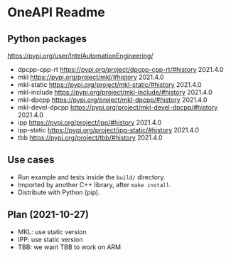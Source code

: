 # OneAPI Readme

## Python packages

https://pypi.org/user/IntelAutomationEngineering/
- dpcpp-cpp-rt     https://pypi.org/project/dpcpp-cpp-rt/#history     2021.4.0
- mkl              https://pypi.org/project/mkl/#history              2021.4.0
- mkl-static       https://pypi.org/project/mkl-static/#history       2021.4.0
- mkl-include      https://pypi.org/project/mkl-include/#history      2021.4.0
- mkl-dpcpp        https://pypi.org/project/mkl-dpcpp/#history        2021.4.0
- mkl-devel-dpcpp  https://pypi.org/project/mkl-devel-dpcpp/#history  2021.4.0
- ipp              https://pypi.org/project/ipp/#history              2021.4.0
- ipp-static       https://pypi.org/project/ipp-static/#history       2021.4.0
- tbb              https://pypi.org/project/tbb/#history              2021.4.0

## Use cases
- Run example and tests inside the `build/` directory.
- Imported by another C++ library, after `make install`.
- Distribute with Python (pip).

## Plan (2021-10-27)
- MKL: use static version
- IPP: use static version
- TBB: we want TBB to work on ARM
